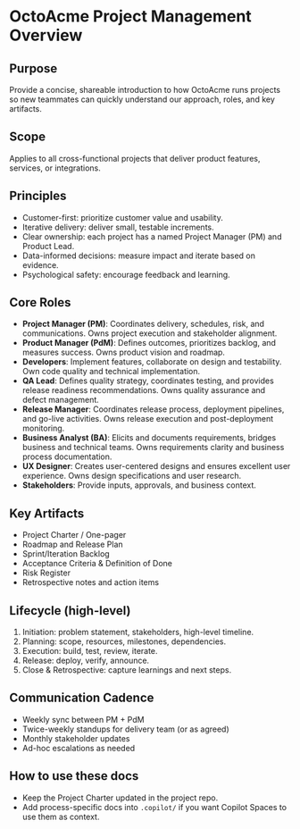 # OctoAcme Project Management Overview

## Purpose
Provide a concise, shareable introduction to how OctoAcme runs projects so new teammates can quickly understand our approach, roles, and key artifacts.

## Scope
Applies to all cross-functional projects that deliver product features, services, or integrations.

## Principles
- Customer-first: prioritize customer value and usability.
- Iterative delivery: deliver small, testable increments.
- Clear ownership: each project has a named Project Manager (PM) and Product Lead.
- Data-informed decisions: measure impact and iterate based on evidence.
- Psychological safety: encourage feedback and learning.

## Core Roles
- **Project Manager (PM)**: Coordinates delivery, schedules, risk, and communications. Owns project execution and stakeholder alignment.
- **Product Manager (PdM)**: Defines outcomes, prioritizes backlog, and measures success. Owns product vision and roadmap.
- **Developers**: Implement features, collaborate on design and testability. Own code quality and technical implementation.
- **QA Lead**: Defines quality strategy, coordinates testing, and provides release readiness recommendations. Owns quality assurance and defect management.
- **Release Manager**: Coordinates release process, deployment pipelines, and go-live activities. Owns release execution and post-deployment monitoring.
- **Business Analyst (BA)**: Elicits and documents requirements, bridges business and technical teams. Owns requirements clarity and business process documentation.
- **UX Designer**: Creates user-centered designs and ensures excellent user experience. Owns design specifications and user research.
- **Stakeholders**: Provide inputs, approvals, and business context.

## Key Artifacts
- Project Charter / One-pager
- Roadmap and Release Plan
- Sprint/Iteration Backlog
- Acceptance Criteria & Definition of Done
- Risk Register
- Retrospective notes and action items

## Lifecycle (high-level)
1. Initiation: problem statement, stakeholders, high-level timeline.
2. Planning: scope, resources, milestones, dependencies.
3. Execution: build, test, review, iterate.
4. Release: deploy, verify, announce.
5. Close & Retrospective: capture learnings and next steps.

## Communication Cadence
- Weekly sync between PM + PdM
- Twice-weekly standups for delivery team (or as agreed)
- Monthly stakeholder updates
- Ad-hoc escalations as needed

## How to use these docs
- Keep the Project Charter updated in the project repo.
- Add process-specific docs into `.copilot/` if you want Copilot Spaces to use them as context.
